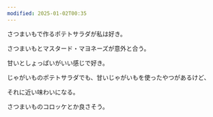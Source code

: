```yaml
---
modified: 2025-01-02T00:35
---
```

  

さつまいもで作るポテトサラダが私は好き。

さつまいもとマスタード・マヨネーズが意外と合う。

甘いとしょっぱいがいい感じで好き。

じゃがいものポテトサラダでも、甘いじゃがいもを使ったやつがあるけど、

それに近い味わいになる。

  

さつまいものコロッケとか良さそう。